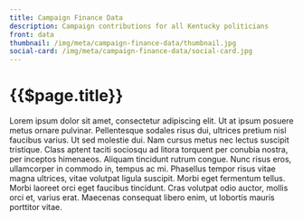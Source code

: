 ```yaml
---
title: Campaign Finance Data
description: Campaign contributions for all Kentucky politicians
front: data
thumbnail: /img/meta/campaign-finance-data/thumbnail.jpg
social-card: /img/meta/campaign-finance-data/social-card.jpg
---
```


<div class="responsive-content-block">

# {{$page.title}}
Lorem ipsum dolor sit amet, consectetur adipiscing elit. Ut at ipsum posuere metus ornare pulvinar. Pellentesque sodales risus dui, ultrices pretium nisl faucibus varius. Ut sed molestie dui. Nam cursus metus nec lectus suscipit tristique. Class aptent taciti sociosqu ad litora torquent per conubia nostra, per inceptos himenaeos. Aliquam tincidunt rutrum congue. Nunc risus eros, ullamcorper in commodo in, tempus ac mi. Phasellus tempor risus vitae magna ultrices, vitae volutpat ligula suscipit. Morbi eget fermentum tellus. Morbi laoreet orci eget faucibus tincidunt. Cras volutpat odio auctor, mollis orci et, varius erat. Maecenas consequat libero enim, ut lobortis mauris porttitor vitae.

</div>